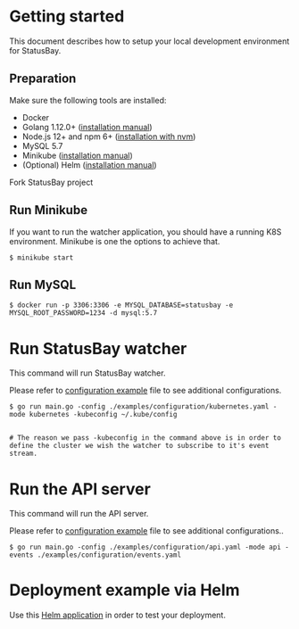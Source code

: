 # Getting started
This document describes how to setup your local development environment for StatusBay.

## Preparation

Make sure the following tools are installed:

* Docker
* Golang 1.12.0+ ([installation manual](https://golang.org/dl/))
* Node.js 12+ and npm 6+ ([installation with nvm](https://github.com/creationix/nvm#usage))
* MySQL 5.7
* Minikube ([installation manual](https://kubernetes.io/docs/tasks/tools/install-minikube/))
* (Optional) Helm ([installation manual](https://helm.sh/docs/intro/install/))

Fork StatusBay project

## Run Minikube

If you want to run the watcher application, you should have a running K8S environment. 
Minikube is one the options to achieve that.

```
$ minikube start
```

## Run MySQL
```
$ docker run -p 3306:3306 -e MYSQL_DATABASE=statusbay -e MYSQL_ROOT_PASSWORD=1234 -d mysql:5.7
```

# Run StatusBay watcher
This command will run StatusBay watcher.

Please refer to [configuration example](/examples/configuration/kubernetes.yaml) file to see additional configurations.

```
$ go run main.go -config ./examples/configuration/kubernetes.yaml -mode kubernetes -kubeconfig ~/.kube/config


# The reason we pass -kubeconfig in the command above is in order to define the cluster we wish the watcher to subscribe to it's event stream.
```

# Run the API server
This command will run the API server. 

Please refer to [configuration example](/examples/configuration/api.yaml) file to see additional configurations..

```
$ go run main.go -config ./examples/configuration/api.yaml -mode api -events ./examples/configuration/events.yaml
```

# Deployment example via Helm

Use this [Helm application](/examples/apply/README.md) in order to test your deployment.

